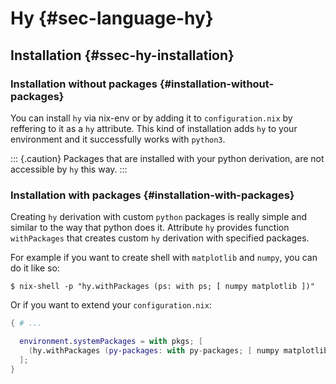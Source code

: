 # Hy {#sec-language-hy}

## Installation {#ssec-hy-installation}

### Installation without packages {#installation-without-packages}

You can install `hy` via nix-env or by adding it to `configuration.nix` by reffering to it as a `hy` attribute. This kind of installation adds `hy` to your environment and it successfully works with `python3`.

::: {.caution}
Packages that are installed with your python derivation, are not accessible by `hy` this way.
:::

### Installation with packages {#installation-with-packages}

Creating `hy` derivation with custom `python` packages is really simple and similar to the way that python does it. Attribute `hy` provides function `withPackages` that creates custom `hy` derivation with specified packages.

For example if you want to create shell with `matplotlib` and `numpy`, you can do it like so:

```ShellSession
$ nix-shell -p "hy.withPackages (ps: with ps; [ numpy matplotlib ])"
```

Or if you want to extend your `configuration.nix`:
```nix
{ # ...

  environment.systemPackages = with pkgs; [
    (hy.withPackages (py-packages: with py-packages; [ numpy matplotlib ]))
  ];
}
```
